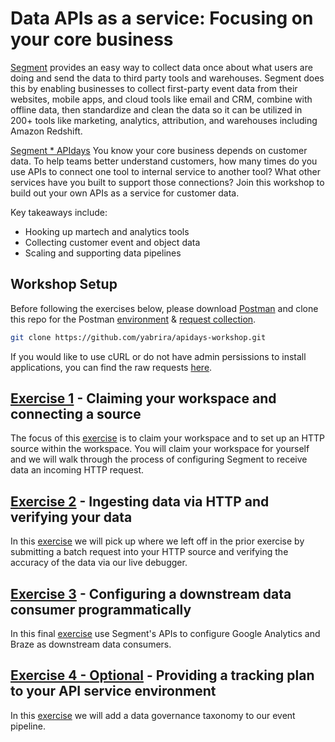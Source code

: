 # Data APIs as a service: Focusing on your core business
[Segment](http://segment.com) provides an easy way to collect data once about what users are doing and send the data to third party tools and warehouses. Segment does this by enabling businesses to collect first-party event data from their websites, mobile apps, and cloud tools like email and CRM, combine with offline data, then standardize and clean the data so it can be utilized in 200+ tools like marketing, analytics, attribution, and warehouses including Amazon Redshift.

[Segment * APIdays](https://events.segment.com/api-days-paris-2019) You know your core business depends on customer data. To help teams better understand customers, how many times do you use APIs to connect one tool to internal service to another tool? What other services have you built to support those connections? Join this workshop to build out your own APIs as a service for customer data.

Key takeaways include:

- Hooking up martech and analytics tools
- Collecting customer event and object data
- Scaling and supporting data pipelines


## Workshop Setup
Before following the exercises below, please download [Postman](https://www.getpostman.com/downloads/) and clone this repo for the Postman [environment](postman_info/postman_environment.json) & [request collection](postman_info/postman_collection.json).

```bash
git clone https://github.com/yabrira/apidays-workshop.git
```

If you would like to use cURL or do not have admin persissions to install applications, you can find the raw requests [here]().

## [Exercise 1](exercise1.md/) - Claiming your workspace and connecting a source
The focus of this [exercise](exercise1.md/) is to claim your workspace and to set up an HTTP source within the workspace. You will claim your workspace for yourself and we will walk through the process of configuring Segment to receive data an incoming HTTP request.

## [Exercise 2](exercise2.md/) - Ingesting data via HTTP and verifying your data
In this [exercise](exercise2.md/) we will pick up where we left off in the prior exercise by submitting a batch request into your HTTP source and verifying the accuracy of the data via our live debugger.

## [Exercise 3](exercise3.md/) - Configuring a downstream data consumer programmatically
In this final [exercise](exercise3.md/) use Segment's APIs to configure Google Analytics and Braze as downstream data consumers. 

## [Exercise 4 - Optional](exercise4.md/) - Providing a tracking plan to your API service environment
In this [exercise](exercise4.md/) we will add a data governance taxonomy to our event pipeline.
